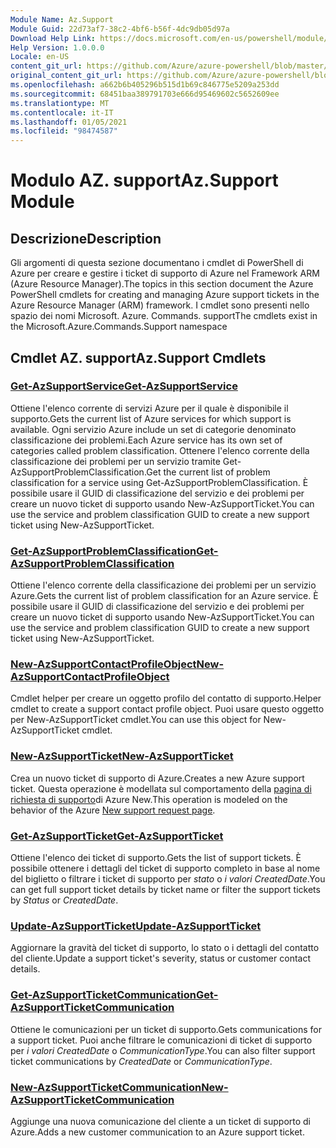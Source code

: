 ```yaml
---
Module Name: Az.Support
Module Guid: 22d73af7-38c2-4bf6-b56f-4dc9db05d97a
Download Help Link: https://docs.microsoft.com/en-us/powershell/module/az.support
Help Version: 1.0.0.0
Locale: en-US
content_git_url: https://github.com/Azure/azure-powershell/blob/master/src/Support/Support/help/Az.Support.md
original_content_git_url: https://github.com/Azure/azure-powershell/blob/master/src/Support/Support/help/Az.Support.md
ms.openlocfilehash: a662b6b405296b515d1b69c846775e5209a253dd
ms.sourcegitcommit: 68451baa389791703e666d95469602c5652609ee
ms.translationtype: MT
ms.contentlocale: it-IT
ms.lasthandoff: 01/05/2021
ms.locfileid: "98474587"
---
```

# <span data-ttu-id="7b8e2-101">Modulo AZ. support</span><span class="sxs-lookup"><span data-stu-id="7b8e2-101">Az.Support Module</span></span>
## <span data-ttu-id="7b8e2-102">Descrizione</span><span class="sxs-lookup"><span data-stu-id="7b8e2-102">Description</span></span>
<span data-ttu-id="7b8e2-103">Gli argomenti di questa sezione documentano i cmdlet di PowerShell di Azure per creare e gestire i ticket di supporto di Azure nel Framework ARM (Azure Resource Manager).</span><span class="sxs-lookup"><span data-stu-id="7b8e2-103">The topics in this section document the Azure PowerShell cmdlets for creating and managing Azure support tickets in the Azure Resource Manager (ARM) framework.</span></span> <span data-ttu-id="7b8e2-104">I cmdlet sono presenti nello spazio dei nomi Microsoft. Azure. Commands. support</span><span class="sxs-lookup"><span data-stu-id="7b8e2-104">The cmdlets exist in the Microsoft.Azure.Commands.Support namespace</span></span>

## <span data-ttu-id="7b8e2-105">Cmdlet AZ. support</span><span class="sxs-lookup"><span data-stu-id="7b8e2-105">Az.Support Cmdlets</span></span>
### [<span data-ttu-id="7b8e2-106">Get-AzSupportService</span><span class="sxs-lookup"><span data-stu-id="7b8e2-106">Get-AzSupportService</span></span>](Get-AzSupportService.md)
<span data-ttu-id="7b8e2-107">Ottiene l'elenco corrente di servizi Azure per il quale è disponibile il supporto.</span><span class="sxs-lookup"><span data-stu-id="7b8e2-107">Gets the current list of Azure services for which support is available.</span></span> <span data-ttu-id="7b8e2-108">Ogni servizio Azure include un set di categorie denominato classificazione dei problemi.</span><span class="sxs-lookup"><span data-stu-id="7b8e2-108">Each Azure service has its own set of categories called problem classification.</span></span> <span data-ttu-id="7b8e2-109">Ottenere l'elenco corrente della classificazione dei problemi per un servizio tramite Get-AzSupportProblemClassification.</span><span class="sxs-lookup"><span data-stu-id="7b8e2-109">Get the current list of problem classification for a service using Get-AzSupportProblemClassification.</span></span> <span data-ttu-id="7b8e2-110">È possibile usare il GUID di classificazione del servizio e dei problemi per creare un nuovo ticket di supporto usando New-AzSupportTicket.</span><span class="sxs-lookup"><span data-stu-id="7b8e2-110">You can use the service and problem classification GUID to create a new support ticket using New-AzSupportTicket.</span></span>

### [<span data-ttu-id="7b8e2-111">Get-AzSupportProblemClassification</span><span class="sxs-lookup"><span data-stu-id="7b8e2-111">Get-AzSupportProblemClassification</span></span>](Get-AzSupportProblemClassification.md)
<span data-ttu-id="7b8e2-112">Ottiene l'elenco corrente della classificazione dei problemi per un servizio Azure.</span><span class="sxs-lookup"><span data-stu-id="7b8e2-112">Gets the current list of problem classification for an Azure service.</span></span> <span data-ttu-id="7b8e2-113">È possibile usare il GUID di classificazione del servizio e dei problemi per creare un nuovo ticket di supporto usando New-AzSupportTicket.</span><span class="sxs-lookup"><span data-stu-id="7b8e2-113">You can use the service and problem classification GUID to create a new support ticket using New-AzSupportTicket.</span></span> 

### [<span data-ttu-id="7b8e2-114">New-AzSupportContactProfileObject</span><span class="sxs-lookup"><span data-stu-id="7b8e2-114">New-AzSupportContactProfileObject</span></span>](New-AzSupportContactProfileObject.md)
<span data-ttu-id="7b8e2-115">Cmdlet helper per creare un oggetto profilo del contatto di supporto.</span><span class="sxs-lookup"><span data-stu-id="7b8e2-115">Helper cmdlet to create a support contact profile object.</span></span> <span data-ttu-id="7b8e2-116">Puoi usare questo oggetto per New-AzSupportTicket cmdlet.</span><span class="sxs-lookup"><span data-stu-id="7b8e2-116">You can use this object for New-AzSupportTicket cmdlet.</span></span>

### [<span data-ttu-id="7b8e2-117">New-AzSupportTicket</span><span class="sxs-lookup"><span data-stu-id="7b8e2-117">New-AzSupportTicket</span></span>](New-AzSupportTicket.md)
<span data-ttu-id="7b8e2-118">Crea un nuovo ticket di supporto di Azure.</span><span class="sxs-lookup"><span data-stu-id="7b8e2-118">Creates a new Azure support ticket.</span></span> <span data-ttu-id="7b8e2-119">Questa operazione è modellata sul comportamento della [pagina di richiesta di supporto](https://portal.azure.com/#blade/Microsoft_Azure_Support/HelpAndSupportBlade/overview)di Azure New.</span><span class="sxs-lookup"><span data-stu-id="7b8e2-119">This operation is modeled on the behavior of the Azure [New support request page](https://portal.azure.com/#blade/Microsoft_Azure_Support/HelpAndSupportBlade/overview).</span></span>

### [<span data-ttu-id="7b8e2-120">Get-AzSupportTicket</span><span class="sxs-lookup"><span data-stu-id="7b8e2-120">Get-AzSupportTicket</span></span>](Get-AzSupportTicket.md)
<span data-ttu-id="7b8e2-121">Ottiene l'elenco dei ticket di supporto.</span><span class="sxs-lookup"><span data-stu-id="7b8e2-121">Gets the list of support tickets.</span></span> <span data-ttu-id="7b8e2-122">È possibile ottenere i dettagli del ticket di supporto completo in base al nome del biglietto o filtrare i ticket di supporto per *stato* o *i valori CreatedDate*.</span><span class="sxs-lookup"><span data-stu-id="7b8e2-122">You can get full support ticket details by ticket name or filter the support tickets by *Status* or *CreatedDate*.</span></span>

### [<span data-ttu-id="7b8e2-123">Update-AzSupportTicket</span><span class="sxs-lookup"><span data-stu-id="7b8e2-123">Update-AzSupportTicket</span></span>](Update-AzSupportTicket.md)
<span data-ttu-id="7b8e2-124">Aggiornare la gravità del ticket di supporto, lo stato o i dettagli del contatto del cliente.</span><span class="sxs-lookup"><span data-stu-id="7b8e2-124">Update a support ticket's severity, status or customer contact details.</span></span>

### [<span data-ttu-id="7b8e2-125">Get-AzSupportTicketCommunication</span><span class="sxs-lookup"><span data-stu-id="7b8e2-125">Get-AzSupportTicketCommunication</span></span>](Get-AzSupportTicketCommunication.md)
<span data-ttu-id="7b8e2-126">Ottiene le comunicazioni per un ticket di supporto.</span><span class="sxs-lookup"><span data-stu-id="7b8e2-126">Gets communications for a support ticket.</span></span> <span data-ttu-id="7b8e2-127">Puoi anche filtrare le comunicazioni di ticket di supporto per *i valori CreatedDate* o *CommunicationType*.</span><span class="sxs-lookup"><span data-stu-id="7b8e2-127">You can also filter support ticket communications by *CreatedDate* or *CommunicationType*.</span></span> 

### [<span data-ttu-id="7b8e2-128">New-AzSupportTicketCommunication</span><span class="sxs-lookup"><span data-stu-id="7b8e2-128">New-AzSupportTicketCommunication</span></span>](New-AzSupportTicketCommunication.md)
<span data-ttu-id="7b8e2-129">Aggiunge una nuova comunicazione del cliente a un ticket di supporto di Azure.</span><span class="sxs-lookup"><span data-stu-id="7b8e2-129">Adds a new customer communication to an Azure support ticket.</span></span> 



